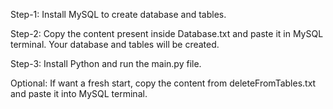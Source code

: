 Step-1:
Install MySQL to create database and tables.

Step-2:
Copy the content present inside Database.txt and paste it in MySQL terminal.
Your database and tables will be created.

Step-3:
Install Python and run the main.py file.

Optional:
If want a fresh start, copy the content from deleteFromTables.txt and paste it into MySQL terminal.
